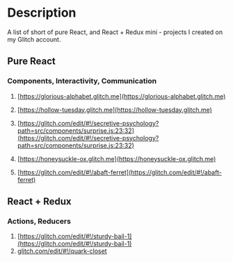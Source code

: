 # Description
A list of short of pure React, and React + Redux mini - projects I created on my Glitch account.

## Pure React
### Components, Interactivity, Communication

1) [https://glorious-alphabet.glitch.me](https://glorious-alphabet.glitch.me)

2) [https://hollow-tuesday.glitch.me](https://hollow-tuesday.glitch.me)

3) [https://glitch.com/edit/#!/secretive-psychology?path=src/components/surprise.js:23:32](https://glitch.com/edit/#!/secretive-psychology?path=src/components/surprise.js:23:32)

4) [https://honeysuckle-ox.glitch.me](https://honeysuckle-ox.glitch.me)

5) [https://glitch.com/edit/#!/abaft-ferret](https://glitch.com/edit/#!/abaft-ferret)

## React + Redux
### Actions, Reducers

1) [https://glitch.com/edit/#!/sturdy-bail-1](https://glitch.com/edit/#!/sturdy-bail-1)
2) [glitch.com/edit/#!/quark-closet](glitch.com/edit/#!/quark-closet)
